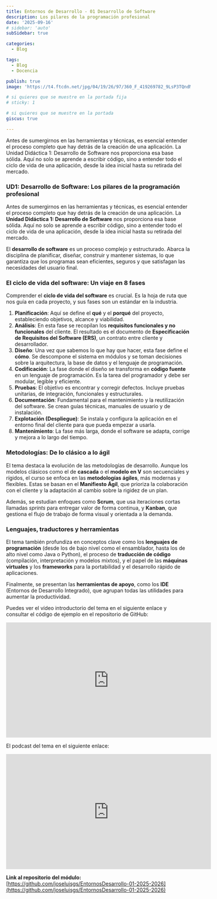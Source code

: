 ```yaml
---
title: Entornos de Desarrollo - 01 Desarrollo de Software
description: Los pilares de la programación profesional
date: '2025-09-16'
# sidebar: 'auto'
subSidebar: true

categories:
  - Blog

tags:
  - Blog
  - Docencia

publish: true
image: 'https://t4.ftcdn.net/jpg/04/19/26/97/360_F_419269782_9LsP3TQndMVnZ2j3ZhTPhMjaqQpFAth9.jpg'

# si quieres que se muestre en la portada fija
# sticky: 1

# si quieres que se muestre en la portada
giscus: true 

---
```

Antes de sumergirnos en las herramientas y técnicas, es esencial entender el proceso completo que hay detrás de la creación de una aplicación. La Unidad Didáctica 1: Desarrollo de Software nos proporciona esa base sólida. Aquí no solo se aprende a escribir código, sino a entender todo el ciclo de vida de una aplicación, desde la idea inicial hasta su retirada del mercado.
<!-- more -->

### **UD1: Desarrollo de Software: Los pilares de la programación profesional**

Antes de sumergirnos en las herramientas y técnicas, es esencial entender el proceso completo que hay detrás de la creación de una aplicación. La **Unidad Didáctica 1: Desarrollo de Software** nos proporciona esa base sólida. Aquí no solo se aprende a escribir código, sino a entender todo el ciclo de vida de una aplicación, desde la idea inicial hasta su retirada del mercado.

El **desarrollo de software** es un proceso complejo y estructurado. Abarca la disciplina de planificar, diseñar, construir y mantener sistemas, lo que garantiza que los programas sean eficientes, seguros y que satisfagan las necesidades del usuario final.

### **El ciclo de vida del software: Un viaje en 8 fases**

Comprender el **ciclo de vida del software** es crucial. Es la hoja de ruta que nos guía en cada proyecto, y sus fases son un estándar en la industria.

1.  **Planificación**: Aquí se define el **qué** y el **porqué** del proyecto, estableciendo objetivos, alcance y viabilidad.
2.  **Análisis**: En esta fase se recopilan los **requisitos funcionales y no funcionales** del cliente. El resultado es el documento de **Especificación de Requisitos del Software (ERS)**, un contrato entre cliente y desarrollador.
3.  **Diseño**: Una vez que sabemos lo que hay que hacer, esta fase define el **cómo**. Se descompone el sistema en módulos y se toman decisiones sobre la arquitectura, la base de datos y el lenguaje de programación.
4.  **Codificación**: La fase donde el diseño se transforma en **código fuente** en un lenguaje de programación. Es la tarea del programador y debe ser modular, legible y eficiente.
5.  **Pruebas**: El objetivo es encontrar y corregir defectos. Incluye pruebas unitarias, de integración, funcionales y estructurales.
6.  **Documentación**: Fundamental para el mantenimiento y la reutilización del software. Se crean guías técnicas, manuales de usuario y de instalación.
7.  **Explotación (Despliegue)**: Se instala y configura la aplicación en el entorno final del cliente para que pueda empezar a usarla.
8.  **Mantenimiento**: La fase más larga, donde el software se adapta, corrige y mejora a lo largo del tiempo.

### **Metodologías: De lo clásico a lo ágil**

El tema destaca la evolución de las metodologías de desarrollo. Aunque los modelos clásicos como el de **cascada** o el **modelo en V** son secuenciales y rígidos, el curso se enfoca en las **metodologías ágiles**, más modernas y flexibles. Estas se basan en el **Manifiesto Ágil**, que prioriza la colaboración con el cliente y la adaptación al cambio sobre la rigidez de un plan.

Además, se estudian enfoques como **Scrum**, que usa iteraciones cortas llamadas *sprints* para entregar valor de forma continua, y **Kanban**, que gestiona el flujo de trabajo de forma visual y orientada a la demanda.

### **Lenguajes, traductores y herramientas**

El tema también profundiza en conceptos clave como los **lenguajes de programación** (desde los de bajo nivel como el ensamblador, hasta los de alto nivel como Java o Python), el proceso de **traducción de código** (compilación, interpretación y modelos mixtos), y el papel de las **máquinas virtuales** y los **frameworks** para la portabilidad y el desarrollo rápido de aplicaciones.

Finalmente, se presentan las **herramientas de apoyo**, como los **IDE** (Entornos de Desarrollo Integrado), que agrupan todas las utilidades para aumentar la productividad.

Puedes ver el vídeo introductorio del tema en el siguiente enlace y consultar el código de ejemplo en el repositorio de GitHub:

<p style="text-align:center;">
<iframe width="560" height="315" src="https://www.youtube.com/embed/GDCJGR5XERA" frameborder="0" allowfullscreen></iframe>
</p>

El podcast del tema en el siguiente enlace:

<p style="text-align:center;">
<iframe width="560" height="315" src="https://www.youtube.com/embed/KybhDIWZj44?si=nOQNzSV6uCXPr24u" frameborder="0" allowfullscreen></iframe>
</p>

**Link al repositorio del módulo:** [https://github.com/joseluisgs/EntornosDesarrollo-01-2025-2026](https://github.com/joseluisgs/EntornosDesarrollo-01-2025-2026)

